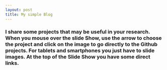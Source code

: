 ```yaml
---
layout: post
title: My simple Blog
---
```


### I share some projects that may be useful in your research. When you mouse over the slide Show, use the arrow to choose the project and click on the image to go directly to the Github projects. For tablets and smartphones you just have to slide images. At the top of the Slide Show you have some direct links.




